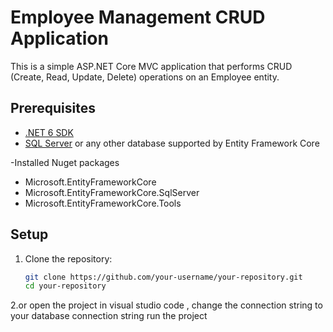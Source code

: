 # Employee Management CRUD Application

This is a simple ASP.NET Core MVC application that performs CRUD (Create, Read, Update, Delete) operations on an Employee entity.

## Prerequisites

- [.NET 6 SDK](https://dotnet.microsoft.com/download/dotnet/6.0)
- [SQL Server](https://www.microsoft.com/en-us/sql-server/sql-server-downloads) or any other database supported by Entity Framework Core

-Installed Nuget packages


- Microsoft.EntityFrameworkCore
- Microsoft.EntityFrameworkCore.SqlServer
- Microsoft.EntityFrameworkCore.Tools

## Setup

1. Clone the repository:

   ```sh
   git clone https://github.com/your-username/your-repository.git
   cd your-repository

2.or open the project in visual studio code , change the connection string to your database connection string run the project
